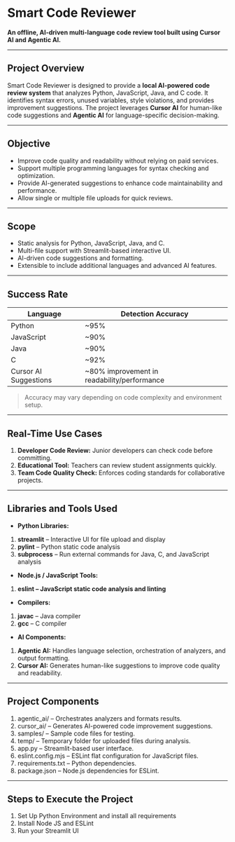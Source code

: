 # Smart Code Reviewer

**An offline, AI-driven multi-language code review tool built using Cursor AI and Agentic AI.**

---

## **Project Overview**

Smart Code Reviewer is designed to provide a **local AI-powered code review system** that analyzes Python, JavaScript, Java, and C code. It identifies syntax errors, unused variables, style violations, and provides improvement suggestions. The project leverages **Cursor AI** for human-like code suggestions and **Agentic AI** for language-specific decision-making.

---

## **Objective**

- Improve code quality and readability without relying on paid services.
- Support multiple programming languages for syntax checking and optimization.
- Provide AI-generated suggestions to enhance code maintainability and performance.
- Allow single or multiple file uploads for quick reviews.

---

## **Scope**

- Static analysis for Python, JavaScript, Java, and C.
- Multi-file support with Streamlit-based interactive UI.
- AI-driven code suggestions and formatting.
- Extensible to include additional languages and advanced AI features.

---

## **Success Rate**

| Language      | Detection Accuracy |
|---------------|------------------|
| Python        | ~95%             |
| JavaScript    | ~90%             |
| Java          | ~90%             |
| C             | ~92%             |
| Cursor AI Suggestions | ~80% improvement in readability/performance |

> Accuracy may vary depending on code complexity and environment setup.

---

## **Real-Time Use Cases**

1. **Developer Code Review:** Junior developers can check code before committing.
2. **Educational Tool:** Teachers can review student assignments quickly.
3. **Team Code Quality Check:** Enforces coding standards for collaborative projects.

---

## **Libraries and Tools Used**
- **Python Libraries:**
1. **streamlit** – Interactive UI for file upload and display
2. **pylint** – Python static code analysis
3. **subprocess** – Run external commands for Java, C, and JavaScript analysis

- **Node.js / JavaScript Tools:**
1. **eslint – JavaScript static code analysis and linting**

- **Compilers:**
1. **javac** – Java compiler
2. **gcc** – C compiler

- **AI Components:**
1. **Agentic AI:** Handles language selection, orchestration of analyzers, and output formatting.
2. **Cursor AI:** Generates human-like suggestions to improve code quality and readability.

---

## **Project Components**
1. agentic_ai/ – Orchestrates analyzers and formats results.
2. cursor_ai/ – Generates AI-powered code improvement suggestions.
3. samples/ – Sample code files for testing.
4. temp/ – Temporary folder for uploaded files during analysis.
5. app.py – Streamlit-based user interface.
6. eslint.config.mjs – ESLint flat configuration for JavaScript files.
7. requirements.txt – Python dependencies.
8. package.json – Node.js dependencies for ESLint.

---

## **Steps to Execute the Project**
1. Set Up Python Environment and install all requirements
2. Install Node JS and ESLint
3. Run your Streamlit UI


